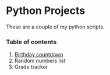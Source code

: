 # Python Projects

These are a couple of my python scripts.

### Table of contents
1. [Birthday countdown](https://github.com/TineshaErskine/python_coding/tree/master/birthday_countdown)
2. Random numbers list
3. Grade tracker


